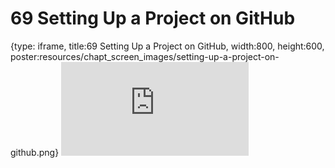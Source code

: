 # 69 Setting Up a Project on GitHub
 
{type: iframe, title:69 Setting Up a Project on GitHub, width:800, height:600, poster:resources/chapt_screen_images/setting-up-a-project-on-github.png}
![](https://datatrail-jhu.github.io/DataTrail/no_toc/setting-up-a-project-on-github.html)
 

 
